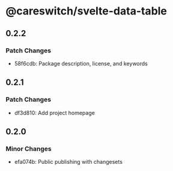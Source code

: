 # @careswitch/svelte-data-table

## 0.2.2

### Patch Changes

- 58f6cdb: Package description, license, and keywords

## 0.2.1

### Patch Changes

- df3d810: Add project homepage

## 0.2.0

### Minor Changes

- efa074b: Public publishing with changesets

